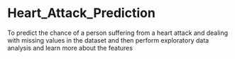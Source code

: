 # Heart_Attack_Prediction
To predict the chance of a person suffering from a heart attack and dealing with missing values in the dataset and then perform exploratory data analysis and learn more about the features
